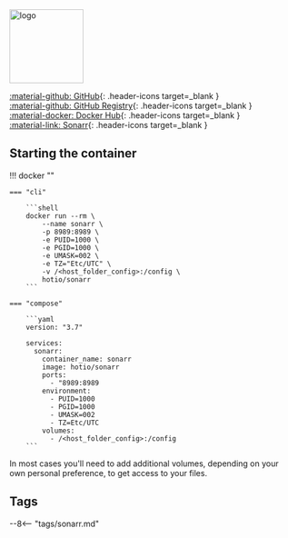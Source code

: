 <img src="https://hotio.dev/img/sonarr.png" alt="logo" height="130" width="130">

[:material-github: GitHub](https://github.com/hotio/sonarr){: .header-icons target=_blank }  
[:material-github: GitHub Registry](https://github.com/orgs/hotio/packages/container/package/sonarr){: .header-icons target=_blank }  
[:material-docker: Docker Hub](https://hub.docker.com/r/hotio/sonarr){: .header-icons target=_blank }  
[:material-link: Sonarr](https://github.com/sonarr/sonarr){: .header-icons target=_blank }  

## Starting the container

!!! docker ""

    === "cli"

        ```shell
        docker run --rm \
            --name sonarr \
            -p 8989:8989 \
            -e PUID=1000 \
            -e PGID=1000 \
            -e UMASK=002 \
            -e TZ="Etc/UTC" \
            -v /<host_folder_config>:/config \
            hotio/sonarr
        ```

    === "compose"

        ```yaml
        version: "3.7"

        services:
          sonarr:
            container_name: sonarr
            image: hotio/sonarr
            ports:
              - "8989:8989
            environment:
              - PUID=1000
              - PGID=1000
              - UMASK=002
              - TZ=Etc/UTC
            volumes:
              - /<host_folder_config>:/config
        ```

In most cases you'll need to add additional volumes, depending on your own personal preference, to get access to your files.

## Tags

--8<-- "tags/sonarr.md"
